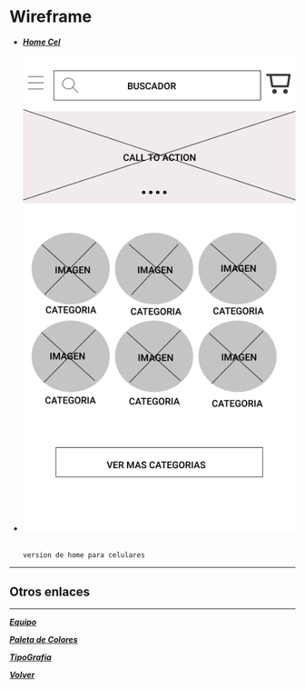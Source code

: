 # Wireframe
- [___Home Cel___](https://github.com/jerebustos/Grupo-7-FullHouse/blob/master/wireframe/home%20cel.png)
+ ![homeCel](https://github.com/jerebustos/Grupo-7-FullHouse/blob/master/wireframe/home%20cel.png)
   ```
   
   version de home para celulares

___
   
   
 ## __Otros enlaces__
___
        
        

[***Equipo***](Equipo.md)

[***Paleta de Colores***](Colores.md)

[***TipoGrafia***](tipografia.md)

[***Volver***](https://github.com/jerebustos/Grupo-7-FullHouse)
